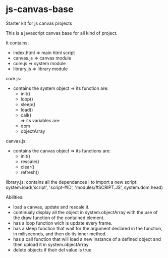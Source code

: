 # js-canvas-base
Starter kit for js canvas projects


This is a javascript canvas base for all kind of project.

It contains: 
 - index.html         => main html script
 - canvas.js          => canvas module
 - core.js            => system module
 - library.js         => library module
 
 
core.js:

 - contains the system object
    =>  its function are:
      - init()
      - loop()
      - sleep()
      - load()
      - call()   
    => its variables are:
      - dom
      - objectArray
      

canvas.js:
 - contains the canvas object
    => its functions are:
      - init()
      - rescale()
      - clear()
      - refresh()
      
      
library.js:
  contains all the dependances !
  to import a new script:
  system.load('script', 'script-#ID', 'modules/#SCRIPT.JS', system.dom.head)
  
  
Abilities:
 - load a canvas, update and rescale it.
 - continualy display all the object in system.objectArray with the use of the draw function of the contained element.
 - has a loop function wich is update every frame.
 - has a sleep function that wait for the argument declared in the function, in miliseconds, and then do its inner method.
 - has a call function that will load a new instance of a defined object and then upload it in system.objectArray
 - delete objects if their del value is true
